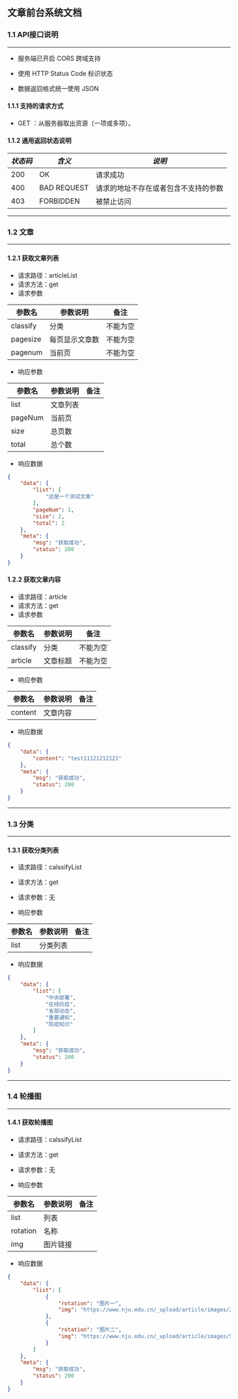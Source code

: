## 文章前台系统文档

### 1.1 API接口说明

------

- 服务端已开启 CORS 跨域支持

- 使用 HTTP Status Code 标识状态
- 数据返回格式统一使用 JSON

#### 1.1.1 支持的请求方式

- GET ：从服务器取出资源（一项或多项）。

#### 1.1.2 通用返回状态说明

| *状态码* | *含义*      | *说明*                               |
| -------- | ----------- | ------------------------------------ |
| 200      | OK          | 请求成功                             |
| 400      | BAD REQUEST | 请求的地址不存在或者包含不支持的参数 |
| 403      | FORBIDDEN   | 被禁止访问                           |

------



### 1.2 文章

------

#### 1.2.1 获取文章列表

- 请求路径：articleList
- 请求方法：get
- 请求参数

| 参数名   | 参数说明       | 备注     |
| -------- | -------------- | -------- |
| classify | 分类           | 不能为空 |
| pagesize | 每页显示文章数 | 不能为空 |
| pagenum  | 当前页         | 不能为空 |

- 响应参数

| 参数名  | 参数说明 | 备注 |
| ------- | -------- | ---- |
| list    | 文章列表 |      |
| pageNum | 当前页   |      |
| size    | 总页数   |      |
| total   | 总个数   |      |

- 响应数据

```json
{
    "data": {
        "list": [
            "这是一个测试文章"
        ],
        "pageNum": 1,
        "size": 2,
        "total": 2
    },
    "meta": {
        "msg": "获取成功",
        "status": 200
    }
}
```

#### 1.2.2 获取文章内容

- 请求路径：article
- 请求方法：get
- 请求参数

| 参数名   | 参数说明 | 备注     |
| -------- | -------- | -------- |
| classify | 分类     | 不能为空 |
| article  | 文章标题 | 不能为空 |

- 响应参数

| 参数名  | 参数说明 | 备注 |
| ------- | -------- | ---- |
| content | 文章内容 |      |

- 响应数据

```json
{
    "data": {
        "content": "test11121212121"
    },
    "meta": {
        "msg": "获取成功",
        "status": 200
    }
}
```

------



### 1.3 分类

------

#### 1.3.1 获取分类列表

- 请求路径：calssifyList
- 请求方法：get
- 请求参数：无

- 响应参数

| 参数名 | 参数说明 | 备注 |
| ------ | -------- | ---- |
| list   | 分类列表 |      |

- 响应数据

```json
{
    "data": {
        "list": [
            "中央部署",
            "在线抗疫",
            "省部动态",
            "重要通知",
            "防疫知识"
        ]
    },
    "meta": {
        "msg": "获取成功",
        "status": 200
    }
}
```

------



### 1.4 轮播图

------

#### 1.4.1 获取轮播图

- 请求路径：calssifyList
- 请求方法：get
- 请求参数：无

- 响应参数

| 参数名   | 参数说明 | 备注 |
| -------- | -------- | ---- |
| list     | 列表     |      |
| rotation | 名称     |      |
| img      | 图片链接 |      |

- 响应数据

```json
{
    "data": {
        "list": [
            {
                "rotation": "图片一",
                "img": "https://www.nju.edu.cn/_upload/article/images/24/22/b3e5bb7a46f681c24a81e8fbfecd/5fc0e377-67ba-41d0-8ab6-fe2d25dcc794.jpg"
            },
            {
                "rotation": "图片二",
                "img": "https://www.nju.edu.cn/_upload/article/images/5d/9a/bed52d29406c80179cbe98cb88a9/3d26b6b4-3936-4b7b-bf6c-bb7bd29e5a10.jpg"
            }
        ]
    },
    "meta": {
        "msg": "获取成功",
        "status": 200
    }
}
```

